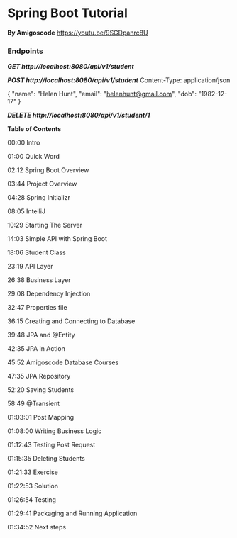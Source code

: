 # Spring Boot Tutorial
**By Amigoscode**
https://youtu.be/9SGDpanrc8U

### Endpoints

***GET http://localhost:8080/api/v1/student***

***POST http://localhost:8080/api/v1/student***
Content-Type: application/json

{
"name": "Helen Hunt",
"email": "helenhunt@gmail.com",
"dob": "1982-12-17"
}

***DELETE http://localhost:8080/api/v1/student/1***

**Table of Contents**

00:00 Intro

01:00 Quick Word

02:12 Spring Boot Overview

03:44 Project Overview

04:28 Spring Initializr

08:05 IntelliJ

10:29 Starting The Server

14:03 Simple API with Spring Boot

18:06 Student Class

23:19 API Layer

26:38 Business Layer

29:08 Dependency Injection

32:47 Properties file

36:15 Creating and Connecting to Database

39:48 JPA and @Entity

42:35 JPA in Action

45:52 Amigoscode Database Courses

47:35 JPA Repository

52:20 Saving Students

58:49 @Transient

01:03:01 Post Mapping

01:08:00 Writing Business Logic

01:12:43 Testing Post Request

01:15:35 Deleting Students

01:21:33 Exercise

01:22:53 Solution

01:26:54 Testing

01:29:41 Packaging and Running Application

01:34:52 Next steps